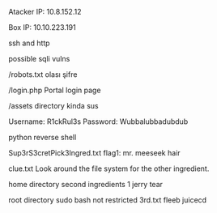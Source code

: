 
Atacker IP: 10.8.152.12

Box IP: 10.10.223.191

ssh and http

possible sqli vulns

/robots.txt olası şifre

/login.php Portal login page

/assets directory kinda sus

Username: R1ckRul3s
Password: Wubbalubbadubdub

python reverse shell

Sup3rS3cretPick3Ingred.txt 
flag1: mr. meeseek hair

clue.txt
Look around the file system for the other ingredient.

home directory
second ingredients
1 jerry tear

root directory sudo bash not restricted
3rd.txt
fleeb juicecd 


